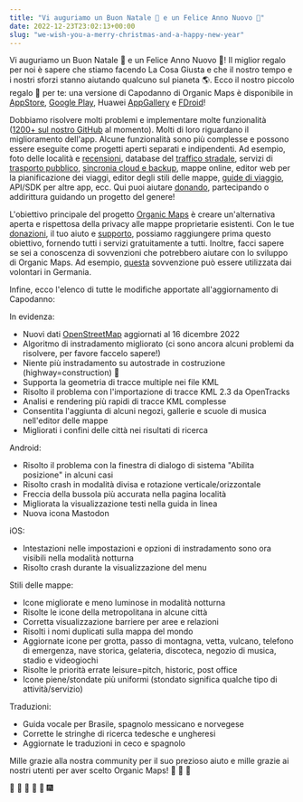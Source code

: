 ```yaml
---
title: "Vi auguriamo un Buon Natale 🎅 e un Felice Anno Nuovo 🎄"
date: 2022-12-23T23:02:13+00:00
slug: "we-wish-you-a-merry-christmas-and-a-happy-new-year"
---
```


Vi auguriamo un Buon Natale 🎅 e un Felice Anno Nuovo 🎄! Il miglior regalo per noi è sapere che stiamo facendo La Cosa Giusta e che il nostro tempo e i nostri sforzi stanno aiutando qualcuno sul pianeta 🌎. Ecco il nostro piccolo regalo 🎁 per te: una versione di Capodanno di Organic Maps è disponibile in [AppStore](https://apps.apple.com/app/organic-maps/id1567437057), [Google Play](https://play.google.com/store/apps/details?id=app.organicmaps), Huawei [AppGallery](https://appgallery.huawei.com/#/app/C104325611?local=en) e [FDroid]( https://f-droid.org/en/packages/app.organicmaps/)!

Dobbiamo risolvere molti problemi e implementare molte funzionalità ([1200+ sul nostro GitHub](https://github.com/organicmaps/organicmaps/issues) al momento). Molti di loro riguardano il miglioramento dell'app. Alcune funzionalità sono più complesse e possono essere eseguite come progetti aperti separati e indipendenti. Ad esempio, foto delle località e [recensioni](https://github.com/organicmaps/organicmaps/issues/2758), database del [traffico stradale](https://github.com/organicmaps/organicmaps/issues/1160), servizi di [trasporto pubblico](https://github.com/organicmaps/organicmaps/issues/837), [sincronia cloud e backup](https://github.com/organicmaps/organicmaps/issues/2082), mappe online, editor web per la pianificazione dei viaggi, editor degli stili delle mappe, [guide di viaggio](https://github.com/organicmaps/organicmaps/issues/3648), API/SDK per altre app, ecc. Qui puoi aiutare [donando]( https://organicmaps.app/donate/), partecipando o addirittura guidando un progetto del genere!

L'obiettivo principale del progetto [Organic Maps](https://organicmaps.app/) è creare un'alternativa aperta e rispettosa della privacy alle mappe proprietarie esistenti. Con le tue [donazioni](https://organicmaps.app/donate/), il tuo aiuto e [supporto](https://organicmaps.app/support-us/), possiamo raggiungere prima questo obiettivo, fornendo tutti i servizi gratuitamente a tutti. Inoltre, facci sapere se sei a conoscenza di sovvenzioni che potrebbero aiutare con lo sviluppo di Organic Maps. Ad esempio, [questa](https://prototypefund.de/) sovvenzione può essere utilizzata dai volontari in Germania.

Infine, ecco l'elenco di tutte le modifiche apportate all'aggiornamento di Capodanno:

In evidenza:
* Nuovi dati [OpenStreetMap](https://openstreetmap.org/) aggiornati al 16 dicembre 2022
* Algoritmo di instradamento migliorato (ci sono ancora alcuni problemi da risolvere, per favore faccelo sapere!)
* Niente più instradamento su autostrade in costruzione (highway=construction) 🙂
* Supporta la geometria di tracce multiple nei file KML
* Risolto il problema con l'importazione di tracce KML 2.3 da OpenTracks
* Analisi e rendering più rapidi di tracce KML complesse
* Consentita l'aggiunta di alcuni negozi, gallerie e scuole di musica nell'editor delle mappe
* Migliorati i confini delle città nei risultati di ricerca

Android:
* Risolto il problema con la finestra di dialogo di sistema "Abilita posizione" in alcuni casi
* Risolto crash in modalità divisa e rotazione verticale/orizzontale
* Freccia della bussola più accurata nella pagina località
* Migliorata la visualizzazione testi nella guida in linea
* Nuova icona Mastodon

iOS:
* Intestazioni nelle impostazioni e opzioni di instradamento sono ora visibili nella modalità notturna
* Risolto crash durante la visualizzazione del menu

Stili delle mappe:
* Icone migliorate e meno luminose in modalità notturna
* Risolte le icone della metropolitana in alcune città
* Corretta visualizzazione barriere per aree e relazioni
* Risolti i nomi duplicati sulla mappa del mondo
* Aggiornate icone per grotta, passo di montagna, vetta, vulcano, telefono di emergenza, nave storica, gelateria, discoteca, negozio di musica, stadio e videogiochi
* Risolte le priorità errate leisure=pitch, historic, post office
* Icone piene/stondate più uniformi (stondato significa qualche tipo di attività/servizio)

Traduzioni:
* Guida vocale per Brasile, spagnolo messicano e norvegese
* Corrette le stringhe di ricerca tedesche e ungheresi
* Aggiornate le traduzioni in ceco e spagnolo

Mille grazie alla nostra community per il suo prezioso aiuto e mille grazie ai nostri utenti per aver scelto Organic Maps! 🙏 🙏 🙏

🎇 🎈 🎉 🎊 🎄 🎆